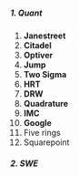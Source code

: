 ##### 1. Quant

1. **Janestreet**
2. **Citadel**
3. **Optiver**
4. **Jump**
5. **Two Sigma**
6. **HRT**
7. **DRW**
8. **Quadrature**
9. **IMC**
10. **Google**
11. Five rings
12. Squarepoint

##### 2. SWE
